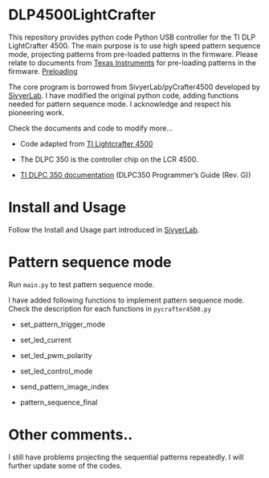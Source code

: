 # DLP4500LightCrafter

This repository provides python code Python USB controller for the TI DLP LightCrafter 4500. The main purpose is to use high speed pattern sequence mode, projecting patterns from pre-loaded patterns in the firmware. Please relate to documents from [Texas Instruments](https://www.ti.com/lit/ug/dlpu011e/dlpu011e.pdf) for pre-loading patterns in the firmware. [Preloading](https://www.optecks.com/Optecks/images/download/Documents/dlpu017a.pdf)

The core program is borrowed from SivyerLab/pyCrafter4500 developed by [SivyerLab](https://github.com/SivyerLab/pyCrafter4500). I have modified the original python code, adding functions needed for pattern sequence mode. I acknowledge and respect his pioneering work.

Check the documents and code to modify more...

- Code adapted from [TI Lightcrafter 4500](https://github.com/csi-dcsc/Pycrafter6500)

- The DLPC 350 is the controller chip on the LCR 4500.

- [TI DLPC 350 documentation](http://www.ti.com/product/DLPC350/technicaldocuments) (DLPC350 Programmer’s Guide (Rev. G))

# Install and Usage

Follow the Install and Usage part introduced in [SivyerLab](https://github.com/SivyerLab/pyCrafter4500).

# Pattern sequence mode

Run ```main.py``` to test pattern sequence mode.

I have added following functions to implement pattern sequence mode. Check the description for each functions in ```pycrafter4500.py```

- set_pattern_trigger_mode
  
- set_led_current

- set_led_pwm_polarity

- set_led_control_mode
 
- send_pattern_image_index

- pattern_sequence_final

# Other comments..

I still have problems projecting the sequential patterns repeatedly. I will further update some of the codes.
